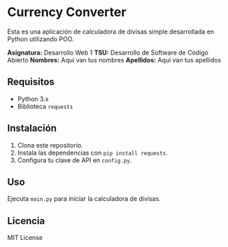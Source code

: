 # Currency Converter

Esta es una aplicación de calculadora de divisas simple desarrollada en Python utilizando POO.

**Asignatura:** Desarrollo Web 1
**TSU:** Desarrollo de Software de Código Abierto
**Nombres:** Aquí van tus nombres
**Apellidos:** Aquí van tus apellidos

## Requisitos

- Python 3.x
- Biblioteca `requests`

## Instalación

1. Clona este repositorio.
2. Instala las dependencias con `pip install requests`.
3. Configura tu clave de API en `config.py`.

## Uso

Ejecuta `main.py` para iniciar la calculadora de divisas.

## Licencia

MIT License